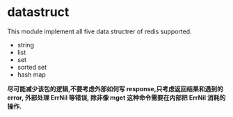 # datastruct

This module implement all five data structrer of redis supported.

- string
- list
- set
- sorted set
- hash map

**尽可能减少该包的逻辑,不要考虑外部如何写 response,只考虑返回结果和遇到的 error, 外部处理 ErrNil 等错误, 除非像 mget 这种命令需要在内部把 ErrNil 消耗的操作.**